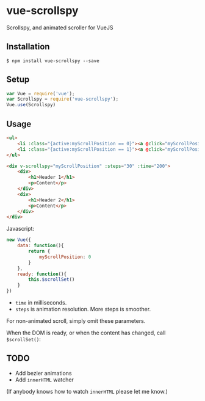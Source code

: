 # vue-scrollspy

Scrollspy, and animated scroller for VueJS

## Installation

```
$ npm install vue-scrollspy --save
```

## Setup

```js
var Vue = require('vue');
var Scrollspy = require('vue-scrollspy');
Vue.use(Scrollspy)
```

## Usage

```html
<ul>
    <li :class="{active:myScrollPosition == 0}"><a @click="myScrollPosition = 0">Menu 1</a></li>
    <li :class="{active:myScrollPosition == 1}"><a @click="myScrollPosition = 1">Menu 2</a></li>
</ul>

<div v-scrollspy="myScrollPosition" :steps="30" :time="200">
    <div>
        <h1>Header 1</h1>
        <p>Content</p>
    </div>
    <div>
        <h1>Header 2</h1>
        <p>Content</p>
    </div>
</div>
```

Javascript:

```js
new Vue({
    data: function(){
        return {
            myScrollPosition: 0
        }
    },
    ready: function(){
        this.$scrollSet()
    }
})
```

- `time` in milliseconds.
- `steps` is animation resolution. More steps is smoother.

For non-animated scroll, simply omit these parameters.

When the DOM is ready, or when the content has changed, call `$scrollSet()`:


## TODO

- Add bezier animations
- Add `innerHTML` watcher

(If anybody knows how to watch `innerHTML` please let me know.)
